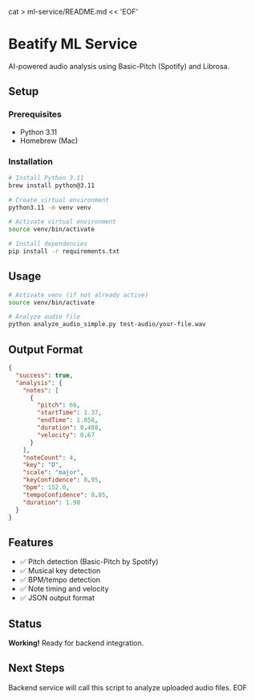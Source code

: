 cat > ml-service/README.md << 'EOF'
# Beatify ML Service

AI-powered audio analysis using Basic-Pitch (Spotify) and Librosa.

## Setup

### Prerequisites
- Python 3.11
- Homebrew (Mac)

### Installation
```bash
# Install Python 3.11
brew install python@3.11

# Create virtual environment
python3.11 -m venv venv

# Activate virtual environment
source venv/bin/activate

# Install dependencies
pip install -r requirements.txt
```

## Usage
```bash
# Activate venv (if not already active)
source venv/bin/activate

# Analyze audio file
python analyze_audio_simple.py test-audio/your-file.wav
```

## Output Format
```json
{
  "success": true,
  "analysis": {
    "notes": [
      {
        "pitch": 66,
        "startTime": 1.37,
        "endTime": 1.858,
        "duration": 0.488,
        "velocity": 0.67
      }
    ],
    "noteCount": 4,
    "key": "D",
    "scale": "major",
    "keyConfidence": 0.95,
    "bpm": 152.0,
    "tempoConfidence": 0.85,
    "duration": 1.98
  }
}
```

## Features

- ✅ Pitch detection (Basic-Pitch by Spotify)
- ✅ Musical key detection
- ✅ BPM/tempo detection
- ✅ Note timing and velocity
- ✅ JSON output format

## Status

**Working!** Ready for backend integration.

## Next Steps

Backend service will call this script to analyze uploaded audio files.
EOF